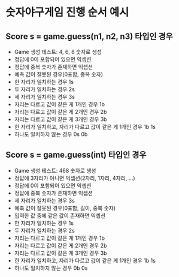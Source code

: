 # 숫자야구게임 진행 순서 예시 

## Score s = game.guess(n1, n2, n3) 타입인 경우

* Game 생성 테스트: 4, 6, 8 숫자로 생성
* 정답에 0이 포함되어 있으면 익셉션
* 정답에 중복 숫자가 존재하면 익셉션
* 예측 값이 잘못된 경우(0포함, 중복 숫자)
* 한 자리가 일치하는 경우 1s
* 두 자리가 일치하는 경우 2s
* 세 자리가 일치하는 경우 3s
* 자리는 다르고 값이 같은 게 1개인 경우 1b
* 자리는 다르고 값이 같은 게 2개인 경우 2b
* 자리는 다르고 값이 같은 게 3개인 경우 3b
* 한 자리가 일치하고, 자리가 다르고 값이 같은 게 1개인 경우 1b 1s
* 하나도 일치하지 않는 경우 0s 0b

## Score s = game.guess(int) 타입인 경우

* Game 생성 테스트: 468 숫자로 생성
* 정답에 3자리가 아니면 익셉션(2자리, 1자리, 4자리, ...)
* 정답에 0이 포함되어 있으면 익셉션
* 정답에 중복 숫자가 존재하면 익셉션
* 세 자리가 일치하는 경우 3s
* 예측 값이 잘못된 경우(0포함, 길이, 중복 숫자)
* 입력한 값 중에 같은 값이 존재하면 익셉션
* 한 자리가 일치하는 경우 1s
* 두 자리가 일치하는 경우 2s
* 자리는 다르고 값이 같은 게 1개인 경우 1b
* 자리는 다르고 값이 같은 게 2개인 경우 2b
* 자리는 다르고 값이 같은 게 3개인 경우 3b
* 한 자리가 일치하고, 자리가 다르고 값이 같은 게 1개인 경우 1b 1s
* 하나도 일치하지 않는 경우 0b 0s